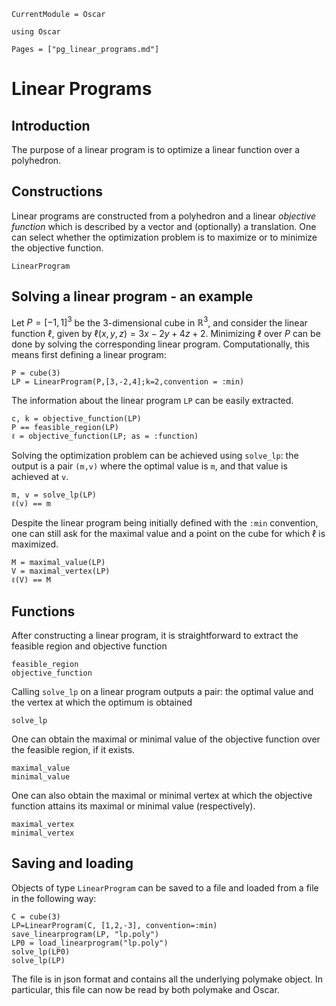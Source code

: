 ```@meta
CurrentModule = Oscar
```

```@setup oscar
using Oscar
```

```@contents
Pages = ["pg_linear_programs.md"]
```

# Linear Programs


## Introduction

The purpose of a linear program is to optimize a linear function over a
polyhedron.



## Constructions

Linear programs are constructed from a polyhedron and a linear *objective function*
which is described by a vector and (optionally) a translation. One can select whether the optimization
problem is to maximize or to minimize the objective function.

```@docs
LinearProgram
```

## Solving a linear program - an example
Let $P=[-1,1]^3$ be the $3$-dimensional cube in $\mathbb{R}^3$, and consider
the linear function $\ell$, given by $\ell(x,y,z) = 3x-2y+4z+2$. Minimizing
$\ell$ over $P$ can be done by solving the corresponding linear program.
Computationally, this means first defining a linear program:

```@repl oscar
P = cube(3)
LP = LinearProgram(P,[3,-2,4];k=2,convention = :min)
```

The information about the linear program `LP` can be easily extracted.

```@repl oscar
c, k = objective_function(LP)
P == feasible_region(LP)
ℓ = objective_function(LP; as = :function)
```

Solving the optimization problem can be achieved using `solve_lp`: the output
is a pair `(m,v)` where the optimal value is `m`, and that value is achieved at
`v`.

```@repl oscar
m, v = solve_lp(LP)
ℓ(v) == m
```

Despite the linear program being initially defined with the `:min` convention,
one can still ask for the maximal value and a point on the cube for which
$\ell$ is maximized.

```@repl oscar
M = maximal_value(LP)
V = maximal_vertex(LP)
ℓ(V) == M
```


## Functions

After constructing a linear program, it is straightforward to extract the
feasible region and objective function

```@docs
feasible_region
objective_function
```

Calling `solve_lp` on a linear program outputs a pair: the optimal value and
the vertex at which the optimum is obtained

```@docs
solve_lp
```

One can obtain the maximal or minimal value of the objective function over the
feasible region, if it exists.

```@docs
maximal_value
minimal_value
```

One can also obtain the maximal or minimal vertex at which the objective
function attains its maximal or minimal value (respectively).

```@docs
maximal_vertex
minimal_vertex
```

## Saving and loading

Objects of type `LinearProgram` can be saved to a file and loaded from a file
in the following way:
```@repl oscar
C = cube(3)
LP=LinearProgram(C, [1,2,-3], convention=:min)
save_linearprogram(LP, "lp.poly")
LP0 = load_linearprogram("lp.poly")
solve_lp(LP0)
solve_lp(LP)
```
The file is in json format and contains all the underlying polymake object. In
particular, this file can now be read by both polymake and Oscar.
